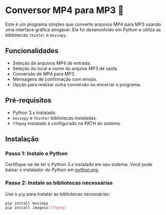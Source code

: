 # Conversor MP4 para MP3 🎵

Este é um programa simples que converte arquivos MP4 para MP3 usando uma interface gráfica amigável. Ele foi desenvolvido em Python e utiliza as bibliotecas `tkinter` e `moviepy`.

## Funcionalidades

- Seleção de arquivos MP4 de entrada.
- Seleção do local e nome do arquivo MP3 de saída.
- Conversão de MP4 para MP3.
- Mensagens de confirmação com emojis.
- Opção para realizar outra conversão ou encerrar o programa.

## Pré-requisitos

- Python 3.x instalado.
- `moviepy` e `tkinter` bibliotecas instaladas.
- `ffmpeg` instalado e configurado no PATH do sistema.

## Instalação

### Passo 1: Instale o Python

Certifique-se de ter o Python 3.x instalado em seu sistema. Você pode baixar o instalador do Python em [python.org](https://www.python.org/downloads/).

### Passo 2: Instale as bibliotecas necessárias

Use o `pip` para instalar as bibliotecas necessárias:

```sh
pip install moviepy
pip install imageio[ffmpeg]
